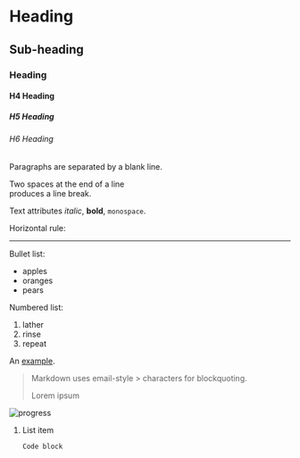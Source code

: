 Heading
=======

Sub-heading
-----------

### Heading

#### H4 Heading

##### H5 Heading

###### H6 Heading


Paragraphs are separated
by a blank line.

Two spaces at the end of a line  
produces a line break.

Text attributes _italic_,
**bold**, `monospace`.

Horizontal rule:

---

Bullet list:

  * apples
  * oranges
  * pears

Numbered list:

  1. lather
  2. rinse
  3. repeat

An [example](http://example.com).

> Markdown uses email-style > characters for blockquoting.
>
> Lorem ipsum

![progress](https://github.com/willmcgugan/rich/raw/master/imgs/progress.gif)


1. List item

       Code block
